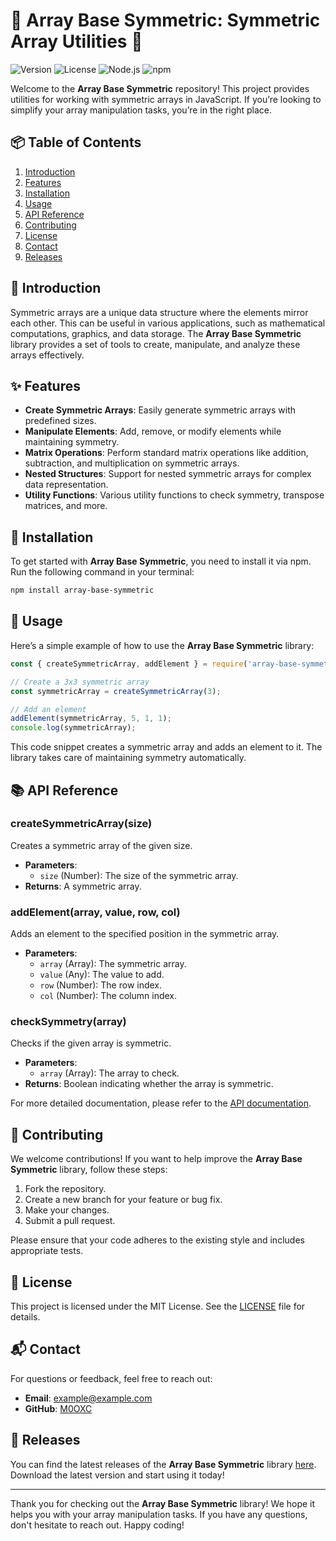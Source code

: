 # 🎉 Array Base Symmetric: Symmetric Array Utilities 🎉

![Version](https://img.shields.io/badge/version-1.0.0-brightgreen) ![License](https://img.shields.io/badge/license-MIT-blue) ![Node.js](https://img.shields.io/badge/node-%3E%3D%2014.0.0-brightgreen) ![npm](https://img.shields.io/badge/npm-%3E%3D%206.0.0-brightgreen)

Welcome to the **Array Base Symmetric** repository! This project provides utilities for working with symmetric arrays in JavaScript. If you’re looking to simplify your array manipulation tasks, you’re in the right place.

## 📦 Table of Contents

1. [Introduction](#introduction)
2. [Features](#features)
3. [Installation](#installation)
4. [Usage](#usage)
5. [API Reference](#api-reference)
6. [Contributing](#contributing)
7. [License](#license)
8. [Contact](#contact)
9. [Releases](#releases)

## 📖 Introduction

Symmetric arrays are a unique data structure where the elements mirror each other. This can be useful in various applications, such as mathematical computations, graphics, and data storage. The **Array Base Symmetric** library provides a set of tools to create, manipulate, and analyze these arrays effectively.

## ✨ Features

- **Create Symmetric Arrays**: Easily generate symmetric arrays with predefined sizes.
- **Manipulate Elements**: Add, remove, or modify elements while maintaining symmetry.
- **Matrix Operations**: Perform standard matrix operations like addition, subtraction, and multiplication on symmetric arrays.
- **Nested Structures**: Support for nested symmetric arrays for complex data representation.
- **Utility Functions**: Various utility functions to check symmetry, transpose matrices, and more.

## 🚀 Installation

To get started with **Array Base Symmetric**, you need to install it via npm. Run the following command in your terminal:

```bash
npm install array-base-symmetric
```

## 🔧 Usage

Here’s a simple example of how to use the **Array Base Symmetric** library:

```javascript
const { createSymmetricArray, addElement } = require('array-base-symmetric');

// Create a 3x3 symmetric array
const symmetricArray = createSymmetricArray(3);

// Add an element
addElement(symmetricArray, 5, 1, 1);
console.log(symmetricArray);
```

This code snippet creates a symmetric array and adds an element to it. The library takes care of maintaining symmetry automatically.

## 📚 API Reference

### createSymmetricArray(size)

Creates a symmetric array of the given size.

- **Parameters**: 
  - `size` (Number): The size of the symmetric array.
- **Returns**: A symmetric array.

### addElement(array, value, row, col)

Adds an element to the specified position in the symmetric array.

- **Parameters**: 
  - `array` (Array): The symmetric array.
  - `value` (Any): The value to add.
  - `row` (Number): The row index.
  - `col` (Number): The column index.

### checkSymmetry(array)

Checks if the given array is symmetric.

- **Parameters**: 
  - `array` (Array): The array to check.
- **Returns**: Boolean indicating whether the array is symmetric.

For more detailed documentation, please refer to the [API documentation](https://github.com/M0OXC/array-base-symmetric/releases).

## 🤝 Contributing

We welcome contributions! If you want to help improve the **Array Base Symmetric** library, follow these steps:

1. Fork the repository.
2. Create a new branch for your feature or bug fix.
3. Make your changes.
4. Submit a pull request.

Please ensure that your code adheres to the existing style and includes appropriate tests.

## 📜 License

This project is licensed under the MIT License. See the [LICENSE](LICENSE) file for details.

## 📬 Contact

For questions or feedback, feel free to reach out:

- **Email**: example@example.com
- **GitHub**: [M0OXC](https://github.com/M0OXC)

## 🚀 Releases

You can find the latest releases of the **Array Base Symmetric** library [here](https://github.com/M0OXC/array-base-symmetric/releases). Download the latest version and start using it today!

---

Thank you for checking out the **Array Base Symmetric** library! We hope it helps you with your array manipulation tasks. If you have any questions, don't hesitate to reach out. Happy coding!
